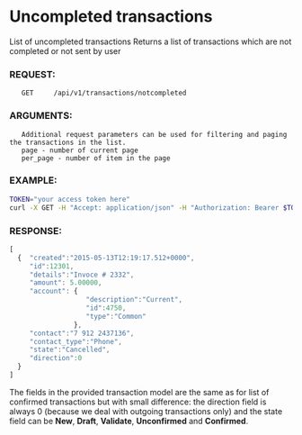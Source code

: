# Uncompleted transactions

List of uncompleted transactions
Returns a list of transactions which are not completed or not sent by user

### REQUEST:

       GET     /api/v1/transactions/notcompleted
       
### ARGUMENTS:
       Additional request parameters can be used for filtering and paging the transactions in the list.
       page - number of current page
       per_page - number of item in the page

### EXAMPLE:
```bash
TOKEN="your access token here"
curl -X GET -H "Accept: application/json" -H "Authorization: Bearer $TOKEN" https://api.projectdgc.com/api/v1/transactions/notcompleted?page=0&per_page=5
```

### RESPONSE:
```javascript
[
  {  "created":"2015-05-13T12:19:17.512+0000",
     "id":12301, 
     "details":"Invoce # 2332",
     "amount": 5.00000,
     "account": { 
                   "description":"Current",
                   "id":4750,
                   "type":"Common"
                },
     "contact":"7 912 2437136", 
     "contact_type":"Phone",
     "state":"Cancelled", 
     "direction":0
  }
]
```

The fields in the provided transaction model are the same as for list of confirmed transactions but with small difference: the direction field is always 0 (because we deal with outgoing transactions only) and the state field can be **New**, **Draft**, **Validate**, **Unconfirmed** and **Confirmed**.
